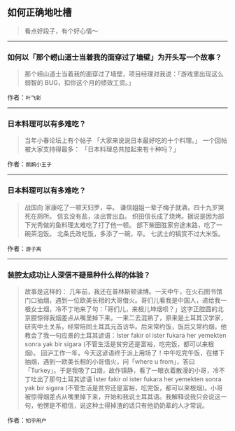 ## 如何正确地吐槽

> 看点好段子，有个好心情～


 
---

### 如何以「那个崂山道士当着我的面穿过了墙壁」为开头写一个故事？

> 那个崂山道士当着我的面穿过了墙壁，项目经理对我说：「游戏里出现这么弱智的 BUG，扣你这个月的绩效工资。」


作者：`叶飞影`

---

### 日本料理可以有多难吃？

> 当年小春论坛上有个帖子
> 「大家来说说日本最好吃的十个料理。」
> 一个回帖被大家支持得最多：
> 「日本料理总共加起来有十种吗？」


作者：`鸸鹋小王子`

---

### 日本料理可以有多难吃？

> 战国向
> 家康吃了一顿天妇罗，卒。
> 谦信姐姐一辈子梅子就酒，四十九岁哭死在厕所。
> 信玄没有盐，淡出胃出血。
> 织田信长成了烧烤。据说是因为部下光秀做的鱼料理太难吃了打了他一顿。
> 部下柴田胜家穷途末路，吃了一碗茶泡饭。
> 北条氏政吃饭，多添了一碗，卒。
> 七武士的犒赏不过大米饭。


作者：`游子离`

---

### 装腔太成功让人深信不疑是种什么样的体验？

> 故事是这样的：
> 几年前，我还在普林斯顿读博。一天中午，在火石图书馆门口抽烟，遇到一位欧美长相的大哥借火。哥们儿看我是中国人，递给我一根女士烟，冷不丁地来了句：「哥们儿，来根儿坤烟呗？」这字正腔圆的北京腔惊得我烟差点从嘴里掉下来。一来二去混熟了，原来是土耳其汉学家，研究中土关系，经常陪同土耳其元首访华。后来常约饭，饭后又常约烟，他教会了我一句应景的土耳其谚语：İster fakir ol ister fukara her yemekten sonra yak bir sigara (不管生活是贫穷还是富裕，吃完饭，都可以来根烟)。
> 回沪工作一年，今天这谚语终于派上用场了！中午吃完午饭，在楼下抽烟，遇到一欧美长相的小哥借火，问「where u from」，答曰「Turkey」。于是我吸了口烟，故作镇静，看了一眼衣着散漫的小哥，冷不丁吐出了那句土耳其谚语 İster fakir ol ister fukara her yemekten sonra yak bir sigara (不管生活是贫穷还是富裕，吃完饭，都可以来根烟)。小哥被惊得烟差点从嘴里掉下来，开始和我说土耳其语。我解释说我只会说这一句，他愣是不相信，说这种土得掉渣的话只有他奶奶辈的人才常说。


作者：`知乎用户`